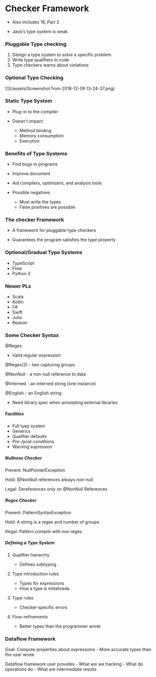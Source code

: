 # Checker Framework

- Also includes 18, Part 2

- Java's type system is weak

### Pluggable Type checking

1. Design a type system to solve a specific problem
2. Write type qualifiers in code
3. Type checkers warns about violations

### Optional Type Checking

![](/assets/Screenshot from 2018-12-09 13-24-37.png)

### Static Type System

- Plug-in to the compiler


- Doesn't impact
    - Method binding
    - Memory consumption
    - Execution
    
### Benefits of Type Systems

- Find bugs in programs
- Improve document
- Aid compilers, optimizers, and analysis tools


- Possible negatives
    - Must write the types
    - False positives are possible
    
### The checker Framework

- A framework for pluggable type checkers

- Guarantees the program satisfies the type property

### Optional/Gradual Type Systems

- TypeScript
- Flow
- Python 3

### Newer PLs

- Scala
- Kotlin
- F#
- Swift
- Julia
- Reason

### Some Checker Syntax

@Regex
- Valid regular expression

@Regex(2) - two capturing groups

@NonNull - a non-null reference to data

@Interned - an interned string (one instance)

@English - an English string

- Need library spec when annotating external libraries


##### Facilities

- Full tyep system
- Generics
- Qualifier defaults
- Pre-/post-conditions
- Warning supression

##### Nullness Checker

Prevent: NullPointerException

Hold: @NonNull references always non-null

Legal: Dereferences only on @NonNull References

##### Regex Checker

Prevent: PatternSyntaxException

Hold: A string is a regex and number of groups

Illegal: Pattern.compile with non regex


##### Defining a Type System

1. Qualifier hierarchy
    - Defines subtyping

2. Type introduction rules
    - Types for expressions
    - How a type is initializeda

3. Type rules
    - Checker-specific errors
    
4. Flow-refinements
    - Better types than the programmer wrote
    
### Dataflow Framework

Goal: Compute properties about expressions
    - More accurate types than the user wrote

Dataflow framework user provides
    - What are we tracking
    - What do operations do
    - What are intermediate results